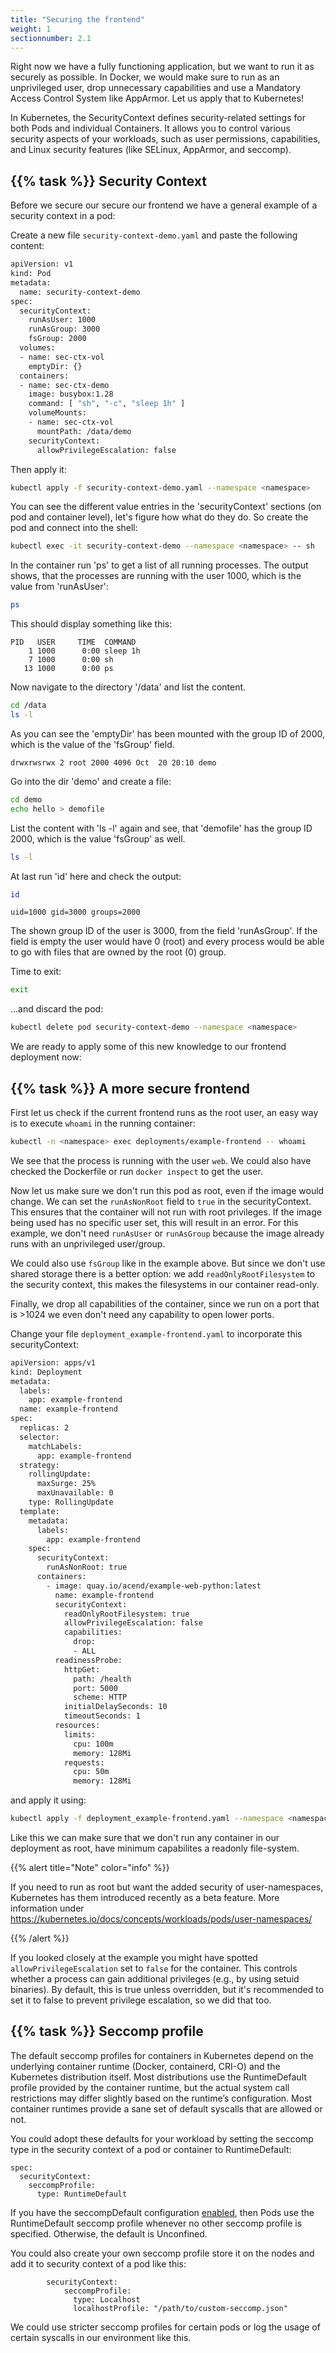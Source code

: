 ```yaml
---
title: "Securing the frontend"
weight: 1
sectionnumber: 2.1
---
```


Right now we have a fully functioning application, but we want to run it as securely as possible. In Docker, we would make sure to run as an unprivileged user, drop unnecessary capabilities and use a Mandatory Access Control System like AppArmor. Let us apply that to Kubernetes!

In Kubernetes, the SecurityContext defines security-related settings for both Pods and individual Containers. It allows you to control various security aspects of your workloads, such as user permissions, capabilities, and Linux security features (like SELinux, AppArmor, and seccomp).

## {{% task %}} Security Context

Before we secure our secure our frontend we have a general example of a security context in a pod:

Create a new file `security-context-demo.yaml` and paste the following content:

```bash
apiVersion: v1
kind: Pod
metadata:
  name: security-context-demo
spec:
  securityContext:
    runAsUser: 1000
    runAsGroup: 3000
    fsGroup: 2000
  volumes:
  - name: sec-ctx-vol
    emptyDir: {}
  containers:
  - name: sec-ctx-demo
    image: busybox:1.28
    command: [ "sh", "-c", "sleep 1h" ]
    volumeMounts:
    - name: sec-ctx-vol
      mountPath: /data/demo
    securityContext:
      allowPrivilegeEscalation: false
```

Then apply it:

```bash
kubectl apply -f security-context-demo.yaml --namespace <namespace>
```

You can see the different value entries in the 'securityContext' sections (on pod and container level), let's figure how what do they do. So create the pod and connect into the shell:

```bash
kubectl exec -it security-context-demo --namespace <namespace> -- sh
```

In the container run 'ps' to get a list of all running processes. The output shows, that the processes are running with the user 1000, which is the value from 'runAsUser':

```bash
ps
```

This should display something like this:

```
PID   USER     TIME  COMMAND
    1 1000      0:00 sleep 1h
    7 1000      0:00 sh
   13 1000      0:00 ps
```

Now navigate to the directory '/data' and list the content.

```bash
cd /data
ls -l
```

As you can see the 'emptyDir' has been mounted with the group ID of 2000, which is the value of the 'fsGroup' field.

```
drwxrwsrwx 2 root 2000 4096 Oct  20 20:10 demo
```

Go into the dir 'demo' and create a file:

```bash
cd demo
echo hello > demofile
```

List the content with 'ls -l' again and see, that 'demofile' has the group ID 2000, which is the value 'fsGroup' as well.

```bash
ls -l 
```

At last run 'id' here and check the output:

```bash
id
```

```
uid=1000 gid=3000 groups=2000
```

The shown group ID of the user is 3000, from the field 'runAsGroup'. If the field is empty the user would have 0 (root) and every process would be able to go with files that are owned by the root (0) group.

Time to exit:

```bash
exit
```

...and discard the pod:

```bash
kubectl delete pod security-context-demo --namespace <namespace>
```

We are ready to apply some of this new knowledge to our frontend deployment now:

## {{% task %}} A more secure frontend

First let us check if the current frontend runs as the root user, an easy way is to execute `whoami` in the running container:

```bash
kubectl -n <namespace> exec deployments/example-frontend -- whoami
```

We see that the process is running with the user `web`. We could also have checked the Dockerfile or run `docker inspect` to get the user.

Now let us make sure we don't run this pod as root, even if the image would change. We can set the `runAsNonRoot` field to `true` in the securityContext. This ensures that the container will not run with root privileges. If the image being used has no specific user set, this will result in an error. For this example, we don't need `runAsUser` or `runAsGroup` because the image already runs with an unprivileged user/group.

We could also use `fsGroup` like in the example above. But since we don't use shared storage there is a better option: we add `readOnlyRootFilesystem` to the security context, this makes the filesystems in our container read-only.

Finally, we drop all capabilities of the container, since we run on a port that is >1024 we even don't need any capability to open lower ports.

Change your file `deployment_example-frontend.yaml` to incorporate this securityContext:

```bash
apiVersion: apps/v1
kind: Deployment
metadata:
  labels:
    app: example-frontend
  name: example-frontend
spec:
  replicas: 2
  selector:
    matchLabels:
      app: example-frontend
  strategy:
    rollingUpdate:
      maxSurge: 25%
      maxUnavailable: 0
    type: RollingUpdate
  template:
    metadata:
      labels:
        app: example-frontend
    spec:
      securityContext:
        runAsNonRoot: true 
      containers:
        - image: quay.io/acend/example-web-python:latest
          name: example-frontend
          securityContext:
            readOnlyRootFilesystem: true
            allowPrivilegeEscalation: false
            capabilities:
              drop:
              - ALL
          readinessProbe:
            httpGet:
              path: /health
              port: 5000
              scheme: HTTP
            initialDelaySeconds: 10
            timeoutSeconds: 1
          resources:
            limits:
              cpu: 100m
              memory: 128Mi
            requests:
              cpu: 50m
              memory: 128Mi
```

and apply it using:

```bash
kubectl apply -f deployment_example-frontend.yaml --namespace <namespace>
```

Like this we can make sure that we don't run any container in our deployment as root, have minimum capabilites a readonly file-system.

{{% alert title="Note" color="info" %}}

If you need to run as root but want the added security of user-namespaces, Kubernetes has them introduced recently as a beta feature. More information under <https://kubernetes.io/docs/concepts/workloads/pods/user-namespaces/>

{{% /alert %}}

If you looked closely at the example you might have spotted `allowPrivilegeEscalation` set to `false` for the container. This controls whether a process can gain additional privileges (e.g., by using setuid binaries). By default, this is true unless overridden, but it's recommended to set it to false to prevent privilege escalation, so we did that too.

## {{% task %}} Seccomp profile

The default seccomp profiles for containers in Kubernetes depend on the underlying container runtime (Docker, containerd, CRI-O) and the Kubernetes distribution itself. Most distributions use the RuntimeDefault profile provided by the container runtime, but the actual system call restrictions may differ slightly based on the runtime’s configuration. Most container runtimes provide a sane set of default syscalls that are allowed or not.

You could adopt these defaults for your workload by setting the seccomp type in the security context of a pod or container to RuntimeDefault:

```
spec:
  securityContext:
    seccompProfile:
      type: RuntimeDefault
```

If you have the seccompDefault configuration [enabled](https://kubernetes.io/docs/tutorials/security/seccomp/#enable-the-use-of-runtimedefault-as-the-default-seccomp-profile-for-all-workloads), then Pods use the RuntimeDefault seccomp profile whenever no other seccomp profile is specified. Otherwise, the default is Unconfined.

You could also create your own seccomp profile store it on the nodes and add it to security context of a pod like this:

```
        securityContext:
            seccompProfile:
              type: Localhost
              localhostProfile: "/path/to/custom-seccomp.json"
```

We could use stricter seccomp profiles for certain pods or log the usage of certain syscalls in our environment like this.

